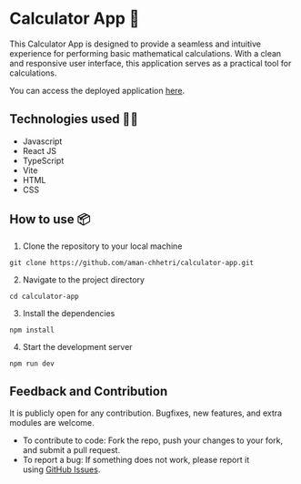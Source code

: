 # Calculator App 🔢

This Calculator App is designed to provide a seamless and intuitive experience for performing basic mathematical calculations. With a clean and responsive user interface, this application serves as a practical tool for calculations.

You can access the deployed application [here](https://calculator-web-app-v1.netlify.app/).

## Technologies used 🧑‍💻

- Javascript
- React JS
- TypeScript
- Vite
- HTML
- CSS

## **How to use 📦**

1. Clone the repository to your local machine

```
git clone https://github.com/aman-chhetri/calculator-app.git
```

2. Navigate to the project directory

```
cd calculator-app
```

3. Install the dependencies

```
npm install
```

4. Start the development server

```
npm run dev
```

## Feedback and Contribution

It is publicly open for any contribution. Bugfixes, new features, and extra modules are welcome.

- To contribute to code: Fork the repo, push your changes to your fork, and submit a pull request.
- To report a bug: If something does not work, please report it using [GitHub Issues](https://github.com/aman-chhetri/calculator-app/issues).
